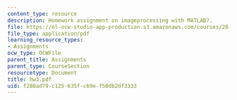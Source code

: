 ```yaml
---
content_type: resource
description: Homework assignment on imageprocessing with MATLAB?.
file: https://ol-ocw-studio-app-production.s3.amazonaws.com/courses/20-309-biological-engineering-ii-instrumentation-and-measurement-fall-2006/f280ad79c125635fc69ef50db2df3333_hw3.pdf
file_type: application/pdf
learning_resource_types:
- Assignments
ocw_type: OCWFile
parent_title: Assignments
parent_type: CourseSection
resourcetype: Document
title: hw3.pdf
uid: f280ad79-c125-635f-c69e-f50db2df3333
---
```

